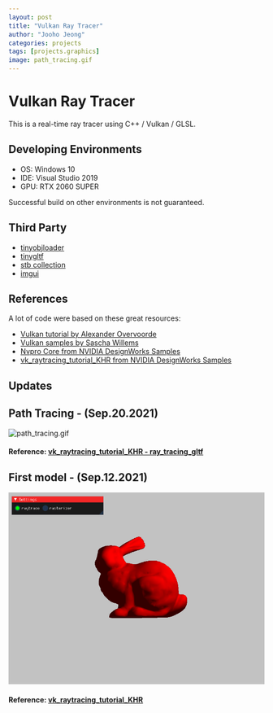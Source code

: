 ```yaml
---
layout: post
title: "Vulkan Ray Tracer"
author: "Jooho Jeong"
categories: projects
tags: [projects.graphics]
image: path_tracing.gif
---
```


# Vulkan Ray Tracer
This is a real-time ray tracer using C++ / Vulkan / GLSL.

## Developing Environments
* OS: Windows 10
* IDE: Visual Studio 2019
* GPU: RTX 2060 SUPER

Successful build on other environments is not guaranteed.

## Third Party
* [tinyobjloader](https://github.com/tinyobjloader/tinyobjloader)
* [tinygltf](https://github.com/syoyo/tinygltf)
* [stb collection](https://github.com/nothings/stb)
* [imgui](https://github.com/ocornut/imgui)

## References
A lot of code were based on these great resources:
* [Vulkan tutorial by Alexander Overvoorde](https://vulkan-tutorial.com/Introduction)
* [Vulkan samples by Sascha Willems](https://github.com/SaschaWillems/Vulkan)
* [Nvpro Core from NVIDIA DesignWorks Samples](https://github.com/nvpro-samples/nvpro_core)
* [vk_raytracing_tutorial_KHR from NVIDIA DesignWorks Samples](https://github.com/nvpro-samples/vk_raytracing_tutorial_KHR)

## Updates
## Path Tracing - (Sep.20.2021)
![path_tracing.gif](https://github.com/utinyt/utinyt.github.io/blob/gh-pages/assets/img/path_tracing.gif)<br>

#### Reference: [vk_raytracing_tutorial_KHR - ray_tracing_gltf](https://github.com/nvpro-samples/vk_raytracing_tutorial_KHR/tree/master/ray_tracing_gltf)

## First model - (Sep.12.2021)
![bunny.png](https://github.com/utinyt/utinyt.github.io/blob/gh-pages/assets/img/bunny.png)<br>

#### Reference: [vk_raytracing_tutorial_KHR](https://nvpro-samples.github.io/vk_raytracing_tutorial_KHR)
